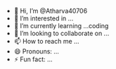 - 👋 Hi, I’m @Atharva40706
- 👀 I’m interested in ...
- 🌱 I’m currently learning ...coding 
- 💞️ I’m looking to collaborate on ...
- 📫 How to reach me ...
- 😄 Pronouns: ...
- ⚡ Fun fact: ...

<!---
Atharva40706/Atharva40706 is a ✨ special ✨ repository because its `README.md` (this file) appears on your GitHub profile.
You can click the Preview link to take a look at your changes.
--->
